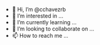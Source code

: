 - 👋 Hi, I’m @cchavezrb
- 👀 I’m interested in ...
- 🌱 I’m currently learning ...
- 💞️ I’m looking to collaborate on ...
- 📫 How to reach me ...

<!---
cchavezrb/cchavezrb is a ✨ special ✨ repository because its `README.md` (this file) appears on your GitHub profile.
You can click the Preview link to take a look at your changes.
--->
